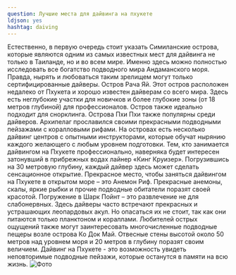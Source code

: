 ```yaml
---
question: Лучшие места для дайвинга на пхукете
ldjson: yes
hashtag: daiving
---
```


Естественно, в первую очередь стоит указать Симиланские острова, которые являются одним из самых известных мест для дайвинга не только в Таиланде, но и во всем мире. Именно здесь можно полностью исследовать все богатство подводного мира Андаманского моря. Правда, нырять и любоваться таким зрелищем могут только сертифицированные дайверы.
Остров Рача Яй. Этот остров расположен недалеко от Пхукета и хорошо известен дайверам со всего мира. Здесь есть неглубокие участки для новичков и более глубокие зоны (от 18 метров глубиной) для профессионалов. Остров также идеально подходит для снорклинга.
Острова Пхи Пхи также популярны среди дайверов. Архипелаг прославился своими прекрасными подводными пейзажами с коралловыми рифами. На островах есть несколько дайвинг центров с опытными инструкторами, которые обучат нырянию каждого желающего с любым уровнем подготовки.
Тем, кто занимается дайвингом на Пхукете профессионально, наверняка будет интересен затонувший в прибрежных водах лайнер «Кинг Круизер». Погрузившись на 30 метровую глубину, каждый дайвер здесь может сделать сенсационное открытие.            Прекрасное место, чтобы заняться дайвингом на Пхукете в открытом море – это Анемон Риф. Прекрасные анемоны, скалы, яркие рыбки и прочие подводные обитатели поразят своей красотой.
Погружение в Шарк Пойнт – это развлечение не для слабонервных. Здесь дайверы часто встречают прекрасных и устрашающих леопардовых акул. Но опасаться их не стоит, так как они питаются только планктоном и кораллами.
Любителей острых ощущений также могут заинтересовать многочисленные подводные пещеры возле острова Ко Док Май. Отвесные стены высотой около 50 метров над уровнем моря и 20 метров в глубину поразят своим величием.
Дайвинг на Пхукете - это возможность увидеть неповторимые подводные пейзажи, которые останутся в памяти на всю жизнь.
![Фото](https://phuketfaq.ru/assets/images/daiving.jpeg)
